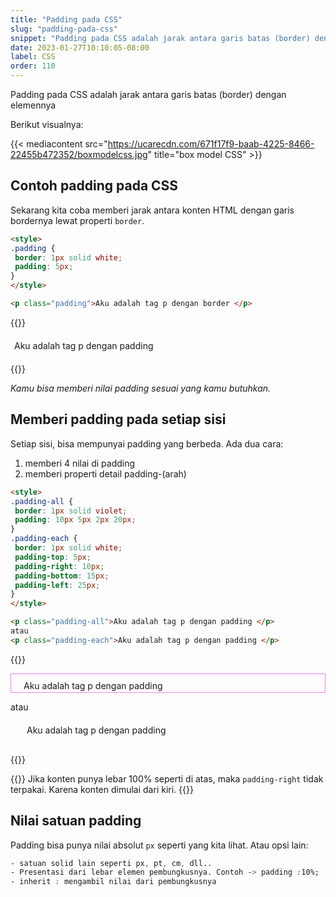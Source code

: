 ```yaml
---
title: "Padding pada CSS"
slug: "padding-pada-css"
snippet: "Padding pada CSS adalah jarak antara garis batas (border) dengan elemennya."
date: 2023-01-27T10:10:05-08:00
label: CSS
order: 110
---
```


Padding pada CSS adalah jarak antara garis batas (border) dengan elemennya

Berikut visualnya:

{{< mediacontent src="https://ucarecdn.com/671f17f9-baab-4225-8466-22455b472352/boxmodelcss.jpg" title="box model CSS" >}}

## Contoh padding pada CSS

Sekarang kita coba memberi jarak antara konten HTML dengan garis bordernya lewat properti `border`.

```html
<style>
.padding {
 border: 1px solid white;
 padding: 5px;
}
</style>

<p class="padding">Aku adalah tag p dengan border </p>
```

{{<rawhtml>}}
<style>
.padding {
 border: 1px solid white;
 padding: 5px;
}
</style>

<p class="padding">Aku adalah tag p dengan padding </p>
{{</rawhtml>}}

*Kamu bisa memberi nilai padding sesuai yang kamu butuhkan.*

## Memberi padding pada setiap sisi
Setiap sisi, bisa mempunyai padding yang berbeda.
Ada dua cara:
1. memberi 4 nilai di padding
2. memberi properti detail padding-(arah)

```html
<style>
.padding-all {
 border: 1px solid violet;
 padding: 10px 5px 2px 20px;
}
.padding-each {
 border: 1px solid white;
 padding-top: 5px;
 padding-right: 10px;
 padding-bottom: 15px;
 padding-left: 25px;
}
</style>

<p class="padding-all">Aku adalah tag p dengan padding </p>
atau
<p class="padding-each">Aku adalah tag p dengan padding </p>
```

{{<rawhtml>}}
<style>
.padding-all {
 border: 1px solid violet;
 padding: 10px 5px 2px 20px;
}
.padding-each {
 border: 1px solid white;
 padding-top: 5px;
 padding-right: 10px;
 padding-bottom: 15px;
 padding-left: 25px;
</style>

<p class="padding-all">Aku adalah tag p dengan padding </p>
atau
<p class="padding-each">Aku adalah tag p dengan padding </p>
{{</rawhtml>}}


{{<alert class="info">}}
Jika konten punya lebar 100% seperti di atas, maka `padding-right` tidak terpakai. Karena konten dimulai dari kiri.
{{</alert>}}

## Nilai satuan padding
Padding bisa punya nilai absolut `px` seperti yang kita lihat. Atau opsi lain:
```css
- satuan solid lain seperti px, pt, cm, dll..
- Presentasi dari lebar elemen pembungkusnya. Contoh -> padding :10%;
- inherit : mengambil nilai dari pembungkusnya
```